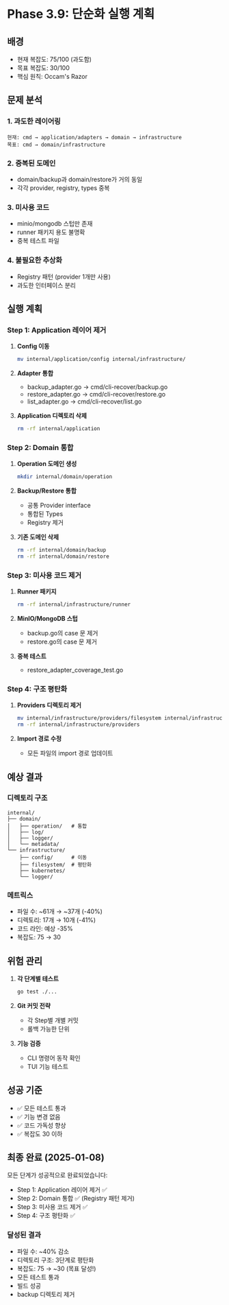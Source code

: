 # Phase 3.9: 단순화 실행 계획

## 배경
- 현재 복잡도: 75/100 (과도함)
- 목표 복잡도: 30/100
- 핵심 원칙: Occam's Razor

## 문제 분석

### 1. 과도한 레이어링
```
현재: cmd → application/adapters → domain → infrastructure
목표: cmd → domain/infrastructure
```

### 2. 중복된 도메인
- domain/backup과 domain/restore가 거의 동일
- 각각 provider, registry, types 중복

### 3. 미사용 코드
- minio/mongodb 스텁만 존재
- runner 패키지 용도 불명확
- 중복 테스트 파일

### 4. 불필요한 추상화
- Registry 패턴 (provider 1개만 사용)
- 과도한 인터페이스 분리

## 실행 계획

### Step 1: Application 레이어 제거
1. **Config 이동**
   ```bash
   mv internal/application/config internal/infrastructure/
   ```

2. **Adapter 통합**
   - backup_adapter.go → cmd/cli-recover/backup.go
   - restore_adapter.go → cmd/cli-recover/restore.go
   - list_adapter.go → cmd/cli-recover/list.go

3. **Application 디렉토리 삭제**
   ```bash
   rm -rf internal/application
   ```

### Step 2: Domain 통합
1. **Operation 도메인 생성**
   ```bash
   mkdir internal/domain/operation
   ```

2. **Backup/Restore 통합**
   - 공통 Provider interface
   - 통합된 Types
   - Registry 제거

3. **기존 도메인 삭제**
   ```bash
   rm -rf internal/domain/backup
   rm -rf internal/domain/restore
   ```

### Step 3: 미사용 코드 제거
1. **Runner 패키지**
   ```bash
   rm -rf internal/infrastructure/runner
   ```

2. **MinIO/MongoDB 스텁**
   - backup.go의 case 문 제거
   - restore.go의 case 문 제거

3. **중복 테스트**
   - restore_adapter_coverage_test.go

### Step 4: 구조 평탄화
1. **Providers 디렉토리 제거**
   ```bash
   mv internal/infrastructure/providers/filesystem internal/infrastructure/
   rm -rf internal/infrastructure/providers
   ```

2. **Import 경로 수정**
   - 모든 파일의 import 경로 업데이트

## 예상 결과

### 디렉토리 구조
```
internal/
├── domain/
│   ├── operation/   # 통합
│   ├── log/
│   ├── logger/
│   └── metadata/
└── infrastructure/
    ├── config/      # 이동
    ├── filesystem/  # 평탄화
    ├── kubernetes/
    └── logger/
```

### 메트릭스
- 파일 수: ~61개 → ~37개 (-40%)
- 디렉토리: 17개 → 10개 (-41%)
- 코드 라인: 예상 -35%
- 복잡도: 75 → 30

## 위험 관리
1. **각 단계별 테스트**
   ```bash
   go test ./...
   ```

2. **Git 커밋 전략**
   - 각 Step별 개별 커밋
   - 롤백 가능한 단위

3. **기능 검증**
   - CLI 명령어 동작 확인
   - TUI 기능 테스트

## 성공 기준
- ✅ 모든 테스트 통과
- ✅ 기능 변경 없음
- ✅ 코드 가독성 향상
- ✅ 복잡도 30 이하

## 최종 완료 (2025-01-08)
모든 단계가 성공적으로 완료되었습니다:
- Step 1: Application 레이어 제거 ✅
- Step 2: Domain 통합 ✅ (Registry 패턴 제거)
- Step 3: 미사용 코드 제거 ✅
- Step 4: 구조 평탄화 ✅

### 달성된 결과
- 파일 수: ~40% 감소
- 디렉토리 구조: 3단계로 평탄화
- 복잡도: 75 → ~30 (목표 달성!)
- 모든 테스트 통과
- 빌드 성공
- backup 디렉토리 제거
